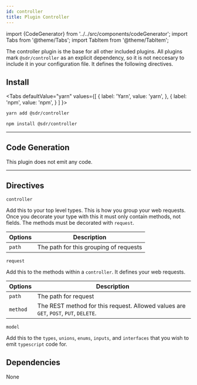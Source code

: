 ```yaml
---
id: controller
title: Plugin Controller
---
```


import {CodeGenerator} from '../../src/components/codeGenerator';
import Tabs from '@theme/Tabs';
import TabItem from '@theme/TabItem';

The controller plugin is the base for all other included plugins. All plugins mark `@sdr/controller` as an explicit dependency, so it is not neccesary to include it in your configuration file. It defines the following directives.

## Install

<Tabs
defaultValue="yarn"
values={[
{ label: 'Yarn', value: 'yarn', },
{ label: 'npm', value: 'npm', }
]
}>
<TabItem value="yarn">

```bash
yarn add @sdr/controller
```

</TabItem>
<TabItem value="npm">

```bash
npm install @sdr/controller
```

</TabItem>
</Tabs>

---

## Code Generation

This plugin does not emit any code.

---

## Directives

`controller`

Add this to your top level types. This is how you group your web requests. Once you decorate your type with this it must only contain methods, not fields. The methods must be decorated with `request`.

| Options | Description                            |
| ------- | -------------------------------------- |
| `path`  | The path for this grouping of requests |

`request`

Add this to the methods within a `controller`. It defines your web requests.

| Options  | Description                                                                          |
| -------- | ------------------------------------------------------------------------------------ |
| `path`   | The path for request                                                                 |
| `method` | The REST method for this request. Allowed values are `GET`, `POST`, `PUT`, `DELETE`. |

`model`

Add this to the `types`, `unions`, `enums`, `inputs`, and `interfaces` that you wish to emit `typescript` code for.

## Dependencies

None
